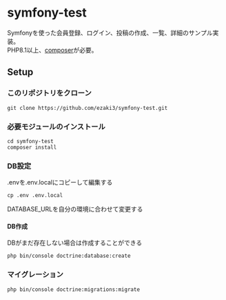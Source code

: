 # symfony-test

Symfonyを使った会員登録、ログイン、投稿の作成、一覧、詳細のサンプル実装。  
PHP8.1以上、[composer](https://getcomposer.org/download/)が必要。

## Setup

### このリポジトリをクローン
```
git clone https://github.com/ezaki3/symfony-test.git
```

### 必要モジュールのインストール
```
cd symfony-test
composer install
```

### DB設定
.envを.env.localにコピーして編集する
```
cp .env .env.local
```
DATABASE_URLを自分の環境に合わせて変更する

#### DB作成
DBがまだ存在しない場合は作成することができる
```
php bin/console doctrine:database:create
```

### マイグレーション
```
php bin/console doctrine:migrations:migrate
```
